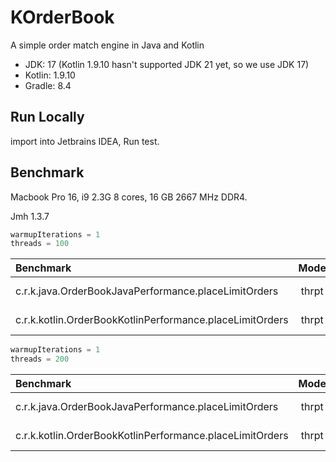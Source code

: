 # KOrderBook

A simple order match engine in Java and Kotlin

* JDK: 17 (Kotlin 1.9.10 hasn't supported JDK 21 yet, so we use JDK 17)
* Kotlin: 1.9.10
* Gradle: 8.4

## Run Locally

import into Jetbrains IDEA, Run test.

## Benchmark

Macbook Pro 16, i9 2.3G 8 cores, 16 GB 2667 MHz DDR4.

Jmh 1.3.7

```kotlin
warmupIterations = 1
threads = 100
```

| Benchmark                                                | Mode  | Cnt |    Score    | Units |    Error     |
|:---------------------------------------------------------|:-----:|:---:|:-----------:|:-----:|:------------:|
| c.r.k.java.OrderBookJavaPerformance.placeLimitOrders     | thrpt |  5  | 1412397.568 | ops/s | ± 205503.128 |
| c.r.k.kotlin.OrderBookKotlinPerformance.placeLimitOrders | thrpt |  5  | 1564446.464 | ops/s | ± 367446.901 |

```kotlin
warmupIterations = 1
threads = 200
```

| Benchmark                                                | Mode  | Cnt |    Score    |    Error     | Units |
|:---------------------------------------------------------|:-----:|:---:|:-----------:|:------------:|:-----:|
| c.r.k.java.OrderBookJavaPerformance.placeLimitOrders     | thrpt |  5  | 1300184.609 | ± 218893.053 | ops/s |
| c.r.k.kotlin.OrderBookKotlinPerformance.placeLimitOrders | thrpt |  5  | 1519423.199 | ± 211588.375 | ops/s |


